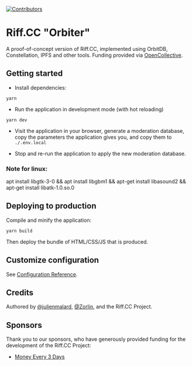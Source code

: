 [![Contributors](https://img.shields.io/opencollective/all/riffcc?style=flat-square)](https://opencollective.com/riffcc)

# Riff.CC "Orbiter"
A proof-of-concept version of Riff.CC, implemented using OrbitDB, Constellation, IPFS and other tools. Funding provided via [OpenCollective](https://opencollective.com/riffcc).

## Getting started
* Install dependencies:

```
yarn
```

* Run the application in development mode (with hot reloading)

```
yarn dev
```

* Visit the application in your browser, generate a moderation database, copy the parameters the application gives you, and copy them to `./.env.local`

* Stop and re-run the application to apply the new moderation database.

### Note for linux:
apt install libgtk-3-0 && apt install libgbm1 && apt-get install libasound2 && apt-get install libatk-1.0.so.0

## Deploying to production

Compile and minify the application:

```
yarn build
```

Then deploy the bundle of HTML/CSS/JS that is produced.

## Customize configuration

See [Configuration Reference](https://vitejs.dev/config/).

## Credits
Authored by [@julienmalard](https://github.com/julienmalard), [@Zorlin](https://github.com/Zorlin), and the Riff.CC Project.


## Sponsors
Thank you to our sponsors, who have generously provided funding for the development of the Riff.CC Project:

* [Money Every 3 Days](http://moneyevery3days.com/)
